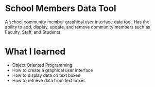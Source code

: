 # School Members Data Tool
A school community member graphical user interface data tool. Has the ability to add, display, update, and remove community members such as Faculty, Staff, and Students.

# What I learned
* Object Oriented Programming
* How to create a graphical user interface
* How to display data on text boxes
* How to retrieve data from text boxes
